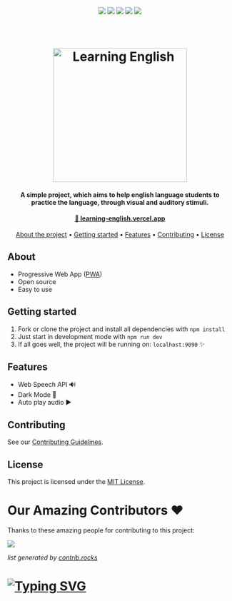 <p align="center">
  <img src="https://img.shields.io/github/license/mashape/apistatus.svg?style=flat-square">
  <img src="https://img.shields.io/badge/hacktoberfest-2022-blueviolet">
  <img src="https://badges.frapsoft.com/typescript/code/typescript.svg?v=101">
  <img src="https://badges.frapsoft.com/os/v1/open-source.svg?v=101">
  <img src="https://img.shields.io/badge/PRs-welcome-green.svg">
</p>

<h1 align="center">
  <br>
  <a href="https://github.com/mathiasfc/learning-english">
    <img src="https://github.com/mathiasfc/learning-english/blob/master/public/images/logo.png?raw=true" alt="Learning English" width="300">
  </a>
</h1>

<h4 align="center">A simple project, which aims to help english language students to practice the language, through visual and auditory stimuli.</h4>

<h4 align="center"><a href="https://learning-english.vercel.app/"/>🔗 learning-english.vercel.app</a></h4>

<p align="center">
  <a href="#about">About the project</a> •
  <a href="#getting-started">Getting started</a> •
  <a href="#features">Features</a> •
  <a href="#contributing">Contributing</a> •
  <a href="#license">License</a>
</p>

## About

- Progressive Web App ([PWA](https://web.dev/progressive-web-apps/))
- Open source
- Easy to use

## Getting started

1. Fork or clone the project and install all dependencies with `npm install`
2. Just start in development mode with `npm run dev`
3. If all goes well, the project will be running on: `localhost:9090` ✨

## Features

- Web Speech API 🔊
- Dark Mode 🌙
- Auto play audio ▶️

## Contributing

See our [Contributing Guidelines](CONTRIBUTING.md).

## License

This project is licensed under the [MIT License](LICENSE).

# Our Amazing Contributors ❤️

Thanks to these amazing people for contributing to this project:

<a href="https://github.com/mathiasfc/learning-english/graphs/contributors">
  <img src="https://contrib.rocks/image?repo=mathiasfc/learning-english" />
</a>

_list generated by [contrib.rocks](https://contrib.rocks)_

# [![Typing SVG](https://readme-typing-svg.herokuapp.com?font=Fira+Code&pause=1000&width=435&height=100&lines=Hacktoberfest+2022)](https://git.io/typing-svg)
